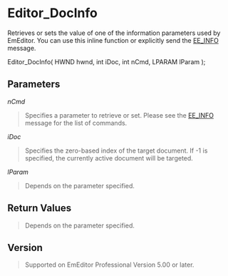 # Editor\_DocInfo

Retrieves or sets the value of one of the information parameters used by
EmEditor. You can use this inline function or explicitly send the
[EE\_INFO](../message/ee_info) message.

Editor\_DocInfo( HWND hwnd, int iDoc, int nCmd, LPARAM lParam );

## Parameters

_nCmd_

> Specifies a parameter to retrieve or set. Please see the
> [EE\_INFO](../message/ee_info) message for the list of commands.

_iDoc_

> Specifies the zero-based index of the target document. If -1 is specified, the currently active document will be targeted.

_lParam_

> Depends on the parameter specified.

## Return Values

> Depends on the parameter specified.

## Version

> Supported on EmEditor Professional Version 5.00 or later.
